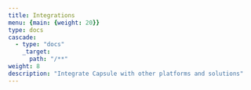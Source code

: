 ```yaml
---
title: Integrations
menu: {main: {weight: 20}}
type: docs
cascade:
  - type: "docs"
    _target:
      path: "/**"
weight: 8
description: "Integrate Capsule with other platforms and solutions"
---
```

